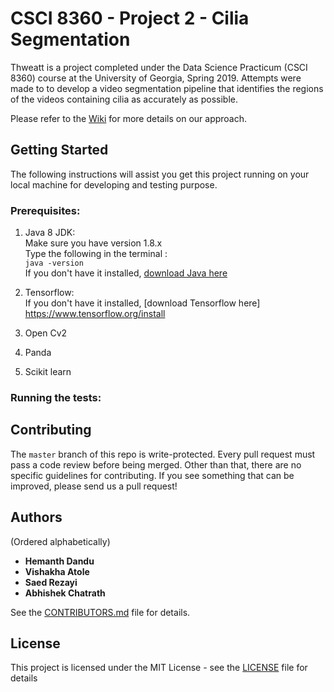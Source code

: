 # CSCI 8360 - Project 2 - Cilia Segmentation

Thweatt is a project completed under the Data Science Practicum (CSCI 8360) course at the University of Georgia, Spring 2019.
Attempts were made to to develop a video segmentation pipeline that identifies the regions of the videos containing cilia as accurately as possible.

Please refer to the [Wiki](https://github.com/dsp-uga/Team-thweatt-p2/wiki) for more details on our approach.

## Getting Started 

The following instructions will assist you get this project running on your local machine for developing and testing purpose.

### Prerequisites:

1. Java 8 JDK: <br />
Make sure you have version 1.8.x <br /> 
Type the following in the terminal : <br /> 
`java -version` <br />
If you don't have it installed, [download Java here](https://www.oracle.com/technetwork/java/javase/downloads/jdk8-downloads-2133151.html) <br />

2. Tensorflow: <br />
If you don't have it installed, [download Tensorflow here]
https://www.tensorflow.org/install

3. Open Cv2

4. Panda

5. Scikit learn


### Running the tests:



## Contributing

The `master` branch of this repo is write-protected.  Every pull request must pass a code review before being merged.
Other than that, there are no specific guidelines for contributing.
If you see something that can be improved, please send us a pull request!

## Authors
(Ordered alphabetically)

- **Hemanth Dandu** 
- **Vishakha Atole** 
- **Saed Rezayi**
- **Abhishek Chatrath**

See the [CONTRIBUTORS.md](https://github.com/dsp-uga/Team-thweatt-p2/blob/master/CONTRIBUTORS.md) file for details.

## License

This project is licensed under the MIT License - see the [LICENSE](https://github.com/dsp-uga/Team-thweatt-p2/blob/master/LICENSE) file for details
